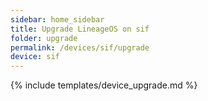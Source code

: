 ```yaml
---
sidebar: home_sidebar
title: Upgrade LineageOS on sif
folder: upgrade
permalink: /devices/sif/upgrade
device: sif
---
```

{% include templates/device_upgrade.md %}
